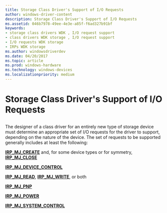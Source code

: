 ```yaml
---
title: Storage Class Driver's Support of I/O Requests
author: windows-driver-content
description: Storage Class Driver's Support of I/O Requests
ms.assetid: 046b7978-49ee-4e3e-a85f-f6ad327b91bf
keywords:
- storage class drivers WDK , I/O request support
- class drivers WDK storage , I/O request support
- I/O requests WDK storage
- IRPs WDK storage
ms.author: windowsdriverdev
ms.date: 04/20/2017
ms.topic: article
ms.prod: windows-hardware
ms.technology: windows-devices
ms.localizationpriority: medium
---
```


# Storage Class Driver's Support of I/O Requests


## <span id="ddk_storage_class_drivers_support_of_i_o_requests_kg"></span><span id="DDK_STORAGE_CLASS_DRIVERS_SUPPORT_OF_I_O_REQUESTS_KG"></span>


The designer of a class driver for an entirely new type of storage device must determine an appropriate set of I/O requests for the driver to support, depending on the nature of the device. The set of requests to be supported generally includes at least the following:

[**IRP\_MJ\_CREATE**](https://msdn.microsoft.com/library/windows/hardware/ff550729) and, for some device types or for symmetry, [**IRP\_MJ\_CLOSE**](https://msdn.microsoft.com/library/windows/hardware/ff550720)

[**IRP\_MJ\_DEVICE\_CONTROL**](https://msdn.microsoft.com/library/windows/hardware/ff550744)

[**IRP\_MJ\_READ**](https://msdn.microsoft.com/library/windows/hardware/ff550794), [**IRP\_MJ\_WRITE**](https://msdn.microsoft.com/library/windows/hardware/ff550819), or both

[**IRP\_MJ\_PNP**](https://msdn.microsoft.com/library/windows/hardware/ff550772)

[**IRP\_MJ\_POWER**](https://msdn.microsoft.com/library/windows/hardware/ff550784)

[**IRP\_MJ\_SYSTEM\_CONTROL**](https://msdn.microsoft.com/library/windows/hardware/ff550813)

 

 




